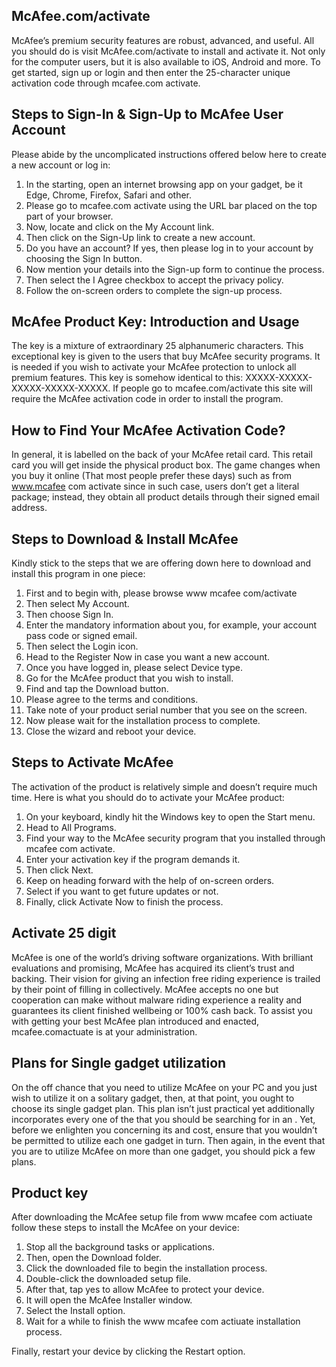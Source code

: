 ## McAfee.com/activate
McAfee’s premium security features are robust, advanced, and useful. All you should do is visit McAfee.com/activate to install and activate it. Not only for the computer users, but it is also available to iOS, Android and more. To get started, sign up or login and then enter the 25-character unique activation code through mcafee.com activate. 

## Steps to Sign-In & Sign-Up to McAfee User Account
Please abide by the uncomplicated instructions offered below here to create a new account or log in:

1. In the starting, open an internet browsing app on your gadget, be it Edge, Chrome, Firefox, Safari and other.
2. Please go to mcafee.com activate using the URL bar placed on the top part of your browser.
3. Now, locate and click on the My Account link.
4. Then click on the Sign-Up link to create a new account.
5. Do you have an account? If yes, then please log in to your account by choosing the Sign In button.
6. Now mention your details into the Sign-up form to continue the process.
7. Then select the I Agree checkbox to accept the privacy policy.
8. Follow the on-screen orders to complete the sign-up process.

## McAfee Product Key: Introduction and Usage
The key is a mixture of extraordinary 25 alphanumeric characters. This exceptional key is given to the users that buy McAfee security programs. It is needed if you wish to activate your McAfee protection to unlock all premium features. This key is somehow identical to this: XXXXX-XXXXX-XXXXX-XXXXX-XXXXX. If people go to mcafee.com/activate this site will require the McAfee activation code in order to install the program.

## How to Find Your McAfee Activation Code?
In general, it is labelled on the back of your McAfee retail card. This retail card you will get inside the physical product box. The game changes when you buy it online (That most people prefer these days) such as from www.mcafee com activate since in such case, users don’t get a literal package; instead, they obtain all product details through their signed email address.

## Steps to Download & Install McAfee
Kindly stick to the steps that we are offering down here to download and install this program in one piece:

1. First and to begin with, please browse www mcafee com/activate
2. Then select My Account.
3. Then choose Sign In.
4. Enter the mandatory information about you, for example, your account pass code or signed email.
5. Then select the Login icon.
6. Head to the Register Now in case you want a new account.
7. Once you have logged in, please select Device type.
8. Go for the McAfee product that you wish to install.
9. Find and tap the Download button.
10. Please agree to the terms and conditions.
11. Take note of your product serial number that you see on the screen.
12. Now please wait for the installation process to complete.
13. Close the wizard and reboot your device.

## Steps to Activate McAfee
The activation of the product is relatively simple and doesn’t require much time. Here is what you should do to activate your McAfee product:
1. On your keyboard, kindly hit the Windows key to open the Start menu.
2. Head to All Programs.
3. Find your way to the McAfee security program that you installed through mcafee com activate.
4. Enter your activation key if the program demands it.
5. Then click Next.
6. Keep on heading forward with the help of on-screen orders.
7. Select if you want to get future updates or not.
8. Finally, click Activate Now to finish the process.

## Activate 25 digit
McAfee is one of the world’s driving software organizations. With brilliant evaluations and promising, McAfee has acquired its client’s trust and backing. Their vision for giving an infection free riding experience is trailed by their point of filling in collectively. McAfee accepts no one but cooperation can make without malware riding experience a reality and guarantees its client finished wellbeing or 100% cash back. To assist you with getting your best McAfee plan introduced and enacted, mcafee.comactuate is at your administration.


## Plans for Single gadget utilization
On the off chance that you need to utilize McAfee on your PC and you just wish to utilize it on a solitary gadget, then, at that point, you ought to choose its single gadget plan. This plan isn’t just practical yet additionally incorporates every one of the that you should be searching for in an . Yet, before we enlighten you concerning its and cost, ensure that you wouldn’t be permitted to utilize each one gadget in turn. Then again, in the event that you are to utilize McAfee on more than one gadget, you should pick a few plans.
## Product key
After downloading the McAfee setup file from www mcafee com actiuate  follow these steps to install the McAfee on your device:

1. Stop all the background tasks or applications.
2. Then, open the Download folder.
3. Click the downloaded file to begin the installation process.
4. Double-click the downloaded setup file.
5. After that, tap yes to allow McAfee to protect your device.
6. It will open the McAfee Installer window.
7. Select the Install option.
8. Wait for a while to finish the www mcafee com actiuate installation process.


Finally, restart your device by clicking the Restart option.
